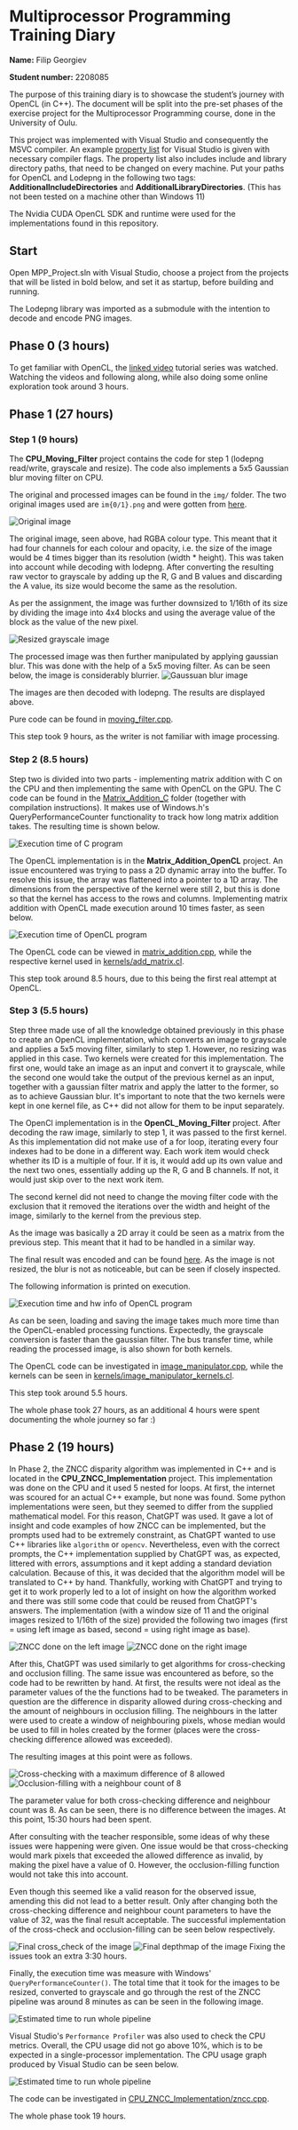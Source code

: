 # Multiprocessor Programming Training Diary
**Name:** Filip Georgiev

**Student number:** 2208085

The purpose of this training diary is to showcase the student’s journey with OpenCL (in C++). The document will be split into the pre-set phases of the exercise project for the Multiprocessor Programming course, done in the University of Oulu.

This project was implemented with Visual Studio and consequently the MSVC compiler. An example [property list](GlobalSheet.props) for Visual Studio is given with necessary compiler flags. 
The property list also includes include and library directory paths, that need to be changed on every machine. Put your paths for OpenCL and Lodepng in the following two tags: **AdditionalIncludeDirectories** and **AdditionalLibraryDirectories**. (This has not been tested on a machine other than Windows 11)

The Nvidia CUDA OpenCL SDK and runtime were used for the implementations found in this repository.

## Start
Open MPP_Project.sln with Visual Studio, choose a project from the projects that will be listed in bold below, and set it as startup, before building and running.

The Lodepng library was imported as a submodule with the intention to decode and encode PNG images.

## Phase 0 (3 hours)
To get familiar with OpenCL, the [linked video](https://www.youtube.com/playlist?list=PLzy5q1NUJKCJocUKsRxZ0IPz29p38xeM-) tutorial series was watched. Watching the videos and following along, while also doing some online exploration took around 3 hours. 
## Phase 1 (27 hours)
### Step 1 (9 hours)
The **CPU_Moving_Filter** project contains the code for step 1 (lodepng read/write, grayscale and resize). 
The code also implements a 5x5 Gaussian blur moving filter on CPU. 

The original and processed images can be found in the ```img/``` folder. 
The two original images used are ```im{0/1}.png``` and were gotten from [here](https://vision.middlebury.edu/stereo/data/scenes2014/datasets/Backpack-perfect/).

![](img/im0.png "Original image")

The original image, seen above, had RGBA colour type.
This meant that it had four channels for each colour and opacity, i.e. the size of the image would be 4 times bigger than its resolution (width * height).
This was taken into account while decoding with lodepng.
After converting the resulting raw vector to grayscale by adding up the R, G and B values and discarding the A value, its size would become the same as the resolution.

As per the assignment, the image was further downsized to 1/16th of its size by dividing the image into 4x4 blocks and using the average value of the block as the value of the new pixel.

![](img/im0_out.png "Resized grayscale image")

The processed image was then further manipulated by applying gaussian blur. This was done with the help of a 5x5 moving filter.
As can be seen below, the image is considerably blurrier.
![](img/im0_gauss_out.png "Gaussuan blur image")

The images are then decoded with lodepng. 
The results are displayed above.

Pure code can be found in [moving_filter.cpp](moving_filter.cpp).

This step took 9 hours, as the writer is not familiar with image processing.

### Step 2 (8.5 hours)
Step two is divided into two parts - implementing matrix addition with C on the CPU and then implementing the same with OpenCL on the GPU.
The C code can be found in the [Matrix_Addition_C](Matrix_Addition_C/) folder (together with compilation instructions).
It makes use of Windows.h's QueryPerformanceCounter functionality to track how long matrix addition takes.
The resulting time is shown below.

![](diary_img/matrix_addition_c.png "Execution time of C program")

The OpenCL implementation is in the **Matrix_Addition_OpenCL** project.
An issue encountered was trying to pass a 2D dynamic array into the buffer.
To resolve this issue, the array was flattened into a pointer to a 1D array.
The dimensions from the perspective of the kernel were still 2, but this is done so that the kernel has access to the rows and columns.
Implementing matrix addition with OpenCL made execution around 10 times faster, as seen below.

![](diary_img/matrix_addition_opencl.png "Execution time of OpenCL program")

The OpenCL code can be viewed in [matrix_addition.cpp](matrix_addition.cpp), while the respective kernel used in [kernels/add_matrix.cl](kernels/add_matrix.cl).

This step took around 8.5 hours, due to this being the first real attempt at OpenCL.

### Step 3 (5.5 hours)
Step three made use of all the knowledge obtained previously in this phase to create an OpenCL implementation, which converts an image to grayscale and applies a 5x5 moving filter, similarly to step 1.
However, no resizing was applied in this case.
Two kernels were created for this implementation. The first one, would take an image as an input and convert it to grayscale, while the second one would take the output of the previous kernel as an input, together with a gaussian filter matrix and apply the latter to the former, so as to achieve Gaussian blur.
It's important to note that the two kernels were kept in one kernel file, as C++ did not allow for them to be input separately.

The OpenCl implementation is in the **OpenCL_Moving_Filter** project.
After decoding the raw image, similarly to step 1, it was passed to the first kernel.
As this implementation did not make use of a for loop, iterating every four indexes had to be done in a different way.
Each work item would check whether its ID is a multiple of four.
If it is, it would add up its own value and the next two ones, essentially adding up the R, G and B channels.
If not, it would just skip over to the next work item.

The second kernel did not need to change the moving filter code with the exclusion that it removed the iterations over the width and height of the image, similarly to the kernel from the previous step.

As the image was basically a 2D array it could be seen as a matrix from the previous step.
This meant that it had to be handled in a similar way.

The final result was encoded and can be found [here](img/imCV_out.png).
As the image is not resized, the blur is not as noticeable, but can be seen if closely inspected.

The following information is printed on execution. 

![](diary_img/image_manipulation_opencl.png "Execution time and hw info of OpenCL program")

As can be seen, loading and saving the image takes much more time than the OpenCL-enabled processing functions.
Expectedly, the grayscale conversion is faster than the gaussian filter.
The bus transfer time, while reading the processed image, is also shown for both kernels.

The OpenCL code can be investigated in [image_manipulator.cpp](image_manipulator.cpp), while the kernels can be seen in [kernels/image_manipulator_kernels.cl](kernels/image_manipulator_kernels.cl).

This step took around 5.5 hours.

The whole phase took 27 hours, as an additional 4 hours were spent documenting the whole journey so far :)

## Phase 2 (19 hours)
In Phase 2, the ZNCC disparity algorithm was implemented in C++ and is located in the **CPU_ZNCC_Implementation** project.
This implementation was done on the CPU and it used 5 nested for loops.
At first, the internet was scoured for an actual C++ example, but none was found.
Some python implementations were seen, but they seemed to differ from the supplied mathematical model.
For this reason, ChatGPT was used.
It gave a lot of insight and code examples of how ZNCC can be implemented, but the prompts used had to be extremely constraint, as ChatGPT wanted to use C++ libraries like ```algorithm``` or ```opencv```.
Nevertheless, even with the correct prompts, the C++ implementation supplied by ChatGPT was, as expected, littered with errors, assumptions and it kept adding a standard deviation calculation.
Because of this, it was decided that the algorithm model will be translated to C++ by hand.
Thankfully, working with ChatGPT and trying to get it to work properly led to a lot of insight on how the algorithm worked and there was still some code that could be reused from ChatGPT's answers.
The implementation (with a window size of 11 and the original images resized to 1/16th of the size) provided the following two images (first = using left image as based, second = using right image as base).

![](diary_img/zncc_left.png "ZNCC done on the left image")
![](diary_img/zncc_right.png "ZNCC done on the right image")

After this, ChatGPT was used similarly to get algorithms for cross-checking and occlusion filling.
The same issue was encountered as before, so the code had to be rewritten by hand.
At first, the results were not ideal as the parameter values of the the functions had to be tweaked.
The parameters in question are the difference in disparity allowed during cross-checking and the amount of neighbours in occlusion filling.
The neighbours in the latter were used to create a window of neighbouring pixels, whose median would be used to fill in holes created by the former (places were the cross-checking difference allowed was exceeded).

The resulting images at this point were as follows.

![](diary_img/cross_check_first_attempt.png "Cross-checking with a maximum difference of 8 allowed")
![](diary_img/depthmap_first_attempt.png "Occlusion-filling with a neighbour count of 8")

The parameter value for both cross-checking difference and neighbour count was 8.
As can be seen, there is no difference between the images.
At this point, 15:30 hours had been spent.

After consulting with the teacher responsible, some ideas of why these issues were happening were given.
One issue would be that cross-checking would mark pixels that exceeded the allowed difference as invalid, by making the pixel have a value of 0.
However, the occlusion-filling function would not take this into account.

Even though this seemed like a valid reason for the observed issue, amending this did not lead to a better result.
Only after changing both the cross-checking difference and neighbour count parameters to have the value of 32, was the final result acceptable.
The successful implementation of the cross-check and occlusion-filling can be seen below respectively.

![](diary_img/cross_check_working.png "Final cross_check of the image")
![](diary_img/depthmap_working.png "Final depthmap of the image")
Fixing the issues took an extra 3:30 hours.

Finally, the execution time was measure with Windows' ```QueryPerformanceCounter()```.
The total time that it took for the images to be resized, converted to grayscale and go through the rest of the ZNCC pipeline was around 8 minutes as can be seen in the following image.

![](diary_img/zncc_cpu_time.png "Estimated time to run whole pipeline")

Visual Studio's ```Performance Profiler``` was also used to check the CPU metrics.
Overall, the CPU usage did not go above 10%, which is to be expected in a single-processor implementation.
The CPU usage graph produced by Visual Studio can be seen below.

![](diary_img/zncc_cpu_imp_cpu_usage.png "Estimated time to run whole pipeline")

The code can be investigated in [CPU_ZNCC_Implementation/zncc.cpp](CPU_ZNCC_Implementation/zncc.cpp).

The whole phase took 19 hours.